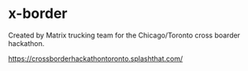 # x-borderCreated by Matrix trucking team for the Chicago/Toronto cross boarder hackathon. https://crossborderhackathontoronto.splashthat.com/